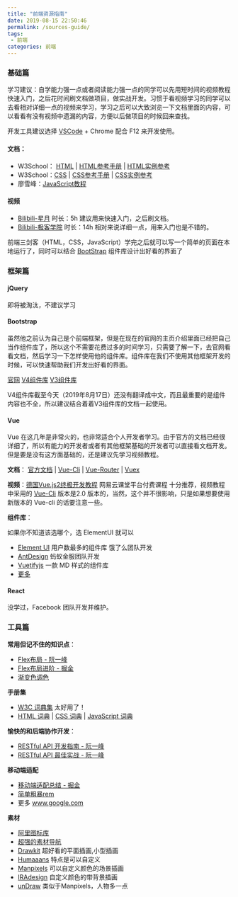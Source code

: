 ```yaml
---
title: "前端资源指南"
date: 2019-08-15 22:50:46
permalink: /sources-guide/
tags: 
 - 前端
categories: 前端
---
```


### 基础篇

学习建议：自学能力强一点或者阅读能力强一点的同学可以先用短时间的视频教程快速入门，之后花时间刷文档做项目，做实战开发。习惯于看视频学习的同学可以去看相对详细一点的视频来学习，学习之后可以大致浏览一下文档里面的内容，可以看看有没有视频中遗漏的内容，方便以后做项目的时候回来查找。

开发工具建议选择 [VSCode](https://code.visualstudio.com/) + Chrome 配合 F12 来开发使用。

#### 文档：

- W3School： [HTML](https://www.w3school.com.cn/html/index.asp) | [HTML参考手册](https://www.w3school.com.cn/tags/index.asp) | [HTML实例参考](https://www.w3school.com.cn/example/html_examples.asp)
- W3School：[CSS](https://www.w3school.com.cn/tags/index.asp) | [CSS参考手册](https://www.w3school.com.cn/cssref/index.asp) | [CSS实例参考](https://www.w3school.com.cn/example/csse_examples.asp)  
- 廖雪峰：[JavaScript教程](https://www.liaoxuefeng.com/wiki/1022910821149312/1023020895584256) 

#### 视频

- [Bilibili-星月](https://www.bilibili.com/video/av5862916) 时长：5h 建议用来快速入门，之后刷文档。
- [Bilibili-极客学院](https://www.bilibili.com/video/av10298843) 时长：14h 相对来说详细一点，用来入门也是不错的。

前端三剑客（HTML，CSS，JavaScript）学完之后就可以写一个简单的页面在本地运行了，同时可以结合 [BootStrap](https://v4.bootcss.com/) 组件库设计出好看的界面了

### 框架篇

#### jQuery

即将被淘汰，不建议学习

#### Bootstrap

虽然他之前认为自己是个前端框架，但是在现在的官网的主页介绍里面已经把自己当作组件库了，所以这个不需要花费过多的时间学习，只需要了解一下，去官网看看文档，然后学习一下怎样使用他的组件库。组件库在我们不使用其他框架开发的时候，可以快速帮助我们开发出好看的界面。

[官网](https://v4.bootcss.com/)  [V4组件库](https://v4.bootcss.com/docs/4.0/components/alerts/) [V3组件库](https://v3.bootcss.com/components/)

V4组件库截至今天（2019年8月17日）还没有翻译成中文，而且最重要的是组件内容也不全，所以建议结合着着V3组件库的文档一起使用。

#### Vue

Vue 在这几年是非常火的，也非常适合个人开发者学习。由于官方的文档已经很详细了，所以有能力的开发者或者有其他框架基础的开发者可以直接看文档开发。但是要是没有这方面基础的，还是建议先学习视频教程。

**文档**： [官方文档](https://cn.vuejs.org/) |  [Vue-Cli](https://cli.vuejs.org/zh/)  | [Vue-Router](https://router.vuejs.org/zh/) | [Vuex](https://vuex.vuejs.org/zh/)

**视频**：[德国Vue.js2终极开发教程](https://study.163.com/course/introduction/1005124026.htm) 网易云课堂平台付费课程 十分推荐，视频教程中采用的 [Vue-Cli](https://cli.vuejs.org/zh/) 版本是2.0 版本的，当然，这个并不很影响，只是如果想要使用新版本的 Vue-cli 的话要注意一些。

**组件库**：

如果你不知道该选哪个，选 ElementUI 就可以

- [Element UI](https://element.eleme.cn/#/zh-CN) 用户数最多的组件库 饿了么团队开发
- [AntDesign](https://ant-design-vue.gitee.io/docs/vue/introduce-cn/) 蚂蚁金服团队开发
- [Vuetifyjs](https://vuetifyjs.com/) 一款 MD 样式的组件库
- [更多](https://zhuanlan.zhihu.com/p/38614981)

#### React

没学过，Facebook 团队开发并维护。

### 工具篇

**常用但记不住的知识点**：

- [Flex布局 - 阮一峰](http://www.ruanyifeng.com/blog/2015/07/flex-grammar.html)
- [Flex布局进阶 - 掘金](https://juejin.im/post/58e3a5a0a0bb9f0069fc16bb)
- [渐变色调色](https://webgradients.com/)

**手册集**

- [W3C 词典集](https://www.w3cschool.cn/dict/) 太好用了！
- [HTML 词典](https://www.w3cschool.cn/html/dict) |  [CSS 词典](https://www.w3cschool.cn/css/dict) | [JavaScript 词典](https://www.w3cschool.cn/javascript/dict)

**愉快的和后端协作开发**：

- [RESTful API 开发指南 - 阮一峰](http://www.ruanyifeng.com/blog/2014/05/restful_api.html)
- [RESTful API 最佳实战 - 阮一峰](http://www.ruanyifeng.com/blog/2018/10/restful-api-best-practices.html)

**移动端适配**

- [移动端适配总结 - 掘金](https://juejin.im/post/5c0dd7ac6fb9a049c43d7edc)
- [简单粗暴rem](https://imweb.io/topic/5a523cc0a192c3b460fce3a5)
- 更多 www.google.com

**素材**

- [阿里图标库](https://www.iconfont.cn/)
- [超强的素材导航](http://www.uiqdw.com/zydh/sczy/)
- [Drawkit](https://www.drawkit.io/) 超好看的平面插画,小型插画
- [Humaaans](https://www.humaaans.com/)  特点是可以自定义
- [Manpixels](https://gallery.manypixels.co/) 可以自定义颜色的场景插画
- [IRAdesign](https://iradesign.io/gallery/illustrations) 自定义颜色的带背景插画
- [unDraw](https://undraw.co/illustrations) 类似于Manpixels，人物多一点